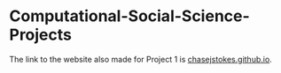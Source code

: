 # Computational-Social-Science-Projects

The link to the website also made for Project 1 is [chasejstokes.github.io](chasejstokes.github.io).

